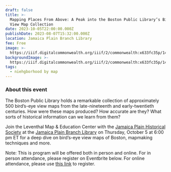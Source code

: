 ```yaml
---
draft: false
title: >-
  Mapping Places From Above: A Peak into the Boston Public Library’s Bird’s-Eye
  View Map Collection 
date: 2023-10-05T22:00:00.000Z
publishDate: 2023-08-07T15:32:00.000Z
location: Jamaica Plain Branch Library
fee: Free
image: >-
  https://iiif.digitalcommonwealth.org/iiif/2/commonwealth:x633fc35p/1459,2010,5390,2450/2000,/0/default.jpg
backgroundImage: >-
  https://iiif.digitalcommonwealth.org/iiif/2/commonwealth:x633fc35p/1459,2010,5390,2450/2000,/0/default.jpg
tags:
  - niehgborhood by map
---
```


### About this event

The Boston Public Library holds a remarkable collection of approximately 500 bird’s-eye view maps from the late-nineteenth and early-twentieth centuries. How were these maps produced? How accurate are they? What sorts of historical information can we learn from them?

Join the Leventhal Map & Education Center with the [Jamaica Plain Historical Society](https://www.jphs.org/) at the [Jamaica Plain Branch Library](https://www.bpl.org/locations/jamaica-plain/) on Thursday, October 5 at 6:00 pm ET for a deep dive on bird’s-eye view maps of Boston, mapmaking techniques and more.

Note: This is program will be offered both in person and online. For in person attendance, please register on Eventbrite below. For online attendance, please use [this link](<Please use this link to register https://us06web.zoom.us/j/81074171082?pwd=QkVJVTEzODRXOFdUSjl4R25qQWI1dz09>) to register.   

<div id="eventbrite-widget-container-694119789977"></div>

<script src="https://www.eventbrite.com/static/widgets/eb_widgets.js"></script>

<script type="text/javascript">
    var exampleCallback = function() {
        console.log('Order complete!');
    };

    window.EBWidgets.createWidget({
        // Required
        widgetType: 'checkout',
        eventId: '694119789977',
        iframeContainerId: 'eventbrite-widget-container-694119789977',

        // Optional
        iframeContainerHeight: 425,  // Widget height in pixels. Defaults to a minimum of 425px if not provided
        onOrderComplete: exampleCallback  // Method called when an order has successfully completed
    });
</script>
